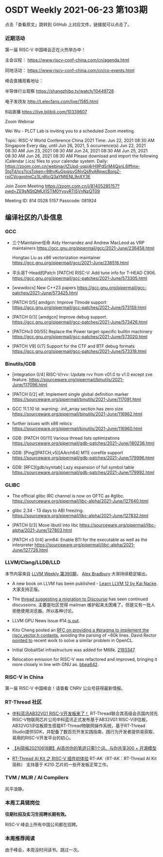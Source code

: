 # OSDT Weekly 2021-06-23 第103期

点击「查看原文」跳转到 GitHub 上对应文件，链接就可以点击了。

### 近期活动

第一届 RISC-V 中国峰会正在火热举办中！

主会议程：
https://www.riscv-conf-china.com/cn/agenda.html

同地活动：
https://www.riscv-conf-china.com/cn/co-events.html

峰会直播观看地址：

半导体行业观察
https://shangzhibo.tv/watch/10449728

电子发烧友
http://t.elecfans.com/live/1585.html

B站直播
https://live.bilibili.com/10339607

Zoom Webinar

Wei Wu - PLCT Lab is inviting you to a scheduled Zoom meeting.

Topic: RISC-V World Conference China 2021
Time: Jun 22, 2021 08:30 AM Singapore
        Every day, until Jun 26, 2021, 5 occurrence(s)
        Jun 22, 2021 08:30 AM
        Jun 23, 2021 08:30 AM
        Jun 24, 2021 08:30 AM
        Jun 25, 2021 08:30 AM
        Jun 26, 2021 08:30 AM
Please download and import the following iCalendar (.ics) files to your calendar system.
Daily: https://zoom.com.cn/webinar/tZUpd-yqpj4rH9PdSrM4QsnL6Iffmx-5tgTd/ics?icsToken=98tyKuGpqjsvGNyQsRyARpwcBoigZ-rxiCVcgvptmCz3LnRicQ3aYMtENL9nXY3E

Join Zoom Meeting
https://zoom.com.cn/j/81405285157?pwd=ZE9sNStQMUI1STM0YysyRTI5VnNzQT09

Meeting ID: 814 0528 5157
Passcode: 081924

## 编译社区的八卦信息

### GCC

- 三个Maintainer任命
  Aldy Hernandez and Andrew MacLeod as VRP maintainers
  https://gcc.gnu.org/pipermail/gcc/2021-June/236458.html

  Hongtao Liu as x86 vectorization maintainer
  https://gcc.gnu.org/pipermail/gcc/2021-June/236516.html

- 平头哥T-Head的Patch
  [PATCH] RISC-V: Add tune info for T-HEAD C906.
  https://gcc.gnu.org/pipermail/gcc-patches/2021-June/573305.html

- [wwwdocs] New C++23 papers
  https://gcc.gnu.org/pipermail/gcc-patches/2021-June/573425.html
- [PATCH 0/5] amdgcn: Improve TImode support
  https://gcc.gnu.org/pipermail/gcc-patches/2021-June/573159.html

- [PATCH 0/3] [amdgcn] Improve debug support.
  https://gcc.gnu.org/pipermail/gcc-patches/2021-June/573426.html

- [PATCHv3 00/55] Replace the Power target-specific builtin machinery
  https://gcc.gnu.org/pipermail/gcc-patches/2021-June/573020.html

- [PATCH V9] 0/7] Support for the CTF and BTF debug formats
  https://gcc.gnu.org/pipermail/gcc-patches/2021-June/573318.html

### Binutils/GDB

- [integration 0/4] RISC-V/rvv: Update rvv from v01.0 to v1.0 except zve feature.
  https://sourceware.org/pipermail/binutils/2021-June/117096.html

- [PATCH 0/2] elf: Implement single global definition marker
  https://sourceware.org/pipermail/binutils/2021-June/117091.html

- GCC 11.1.10 ld: warning: .init_array section has zero size
  https://sourceware.org/pipermail/binutils/2021-June/116962.html

- further issues with x86 relocs
  https://sourceware.org/pipermail/binutils/2021-June/116960.html

- GDB: [PATCH 00/11] Various thread lists optimizations
  https://sourceware.org/pipermail/gdb-patches/2021-June/180236.html

- GDB: [Ping][PATCH,v5][AArch64] MTE corefile support
  https://sourceware.org/pipermail/gdb-patches/2021-June/179996.html

- GDB: [RFC][gdb/symtab] Lazy expansion of full symbol table
  https://sourceware.org/pipermail/gdb-patches/2021-June/179992.html

### GLIBC

- The official glibc IRC channel is now on OFTC as #glibc.
  https://sourceware.org/pipermail/libc-alpha/2021-June/127640.html

- glibc 2.34 - 13 days to ABI freezing.
  https://sourceware.org/pipermail/libc-alpha/2021-June/127832.html

- [PATCH 0/3] Move libutil into libc
  https://sourceware.org/pipermail/libc-alpha/2021-June/127803.html

- [PATCH v3 0/4] arm64: Enable BTI for the executable as well as the interpreter
  https://sourceware.org/pipermail/libc-alpha/2021-June/127726.html

### LLVM/Clang/LLDB/LLD

本节内容来自 [LLVM Weekly 第390期](http://llvmweekly.org/issue/390)，
[Alex Bradbury](https://www.linkedin.com/in/alex-bradbury/) 大哥持续稳定输出。

* A new book on LLVM has been published - [Learn LLVM 12 by Kai Nacke](https://www.packtpub.com/product/learn-llvm-12/9781839213502).
  大家支持正版。

* The [thread suggesting a migration to Discourse](https://lists.llvm.org/pipermail/llvm-dev/2021-June/150823.html) has seen continued discussions.
  主要是社区觉得 mailman 维护起来太困难了。但是又有一批人拒绝使用浏览器。所以各种讨论。

* LLVM GPU News Issue #14 [is out](https://lists.llvm.org/pipermail/llvm-dev/2021-June/151294.html).

* Kito Cheng posted an [RFC on providing a #pragma to implement the riscv_vector.h contents](https://lists.llvm.org/pipermail/cfe-dev/2021-June/068340.html), avoiding the parsing of ~60k lines. David Rector [pointed to](https://lists.llvm.org/pipermail/cfe-dev/2021-June/068346.html) recent work to solve a similar problem in OpenCL.



* Initial GlobalISel infrastructure was added for M68k.
  [2193347](https://reviews.llvm.org/rG2193347e72fa).

* Relocation emission for RISC-V was refactored and improved, bringing it more closely in line with GNU as.
  [bbea642](https://reviews.llvm.org/rGbbea64250f65).

### RISC-V in China

第一届 RISC-V 中国峰会！请查看 CNRV 公众号获得最新情报。

### RT-Thread 社区


- [中科蓝讯AB32VG1 RISC-V开发板来了！](https://mp.weixin.qq.com/s/kxUKoPSbE3-EhqrZAbewYA) RT-Thread联合其高级会员国内领先RISC-V物联网芯片公司中科蓝讯正式发布基于AB32VG1 RISC-V评估板，AB32VG1评估板原生搭载RT-Thread物联网操作系统，基于RT-Thread Studio提供SDK，并配备了数百页开发实践指南，践行为开发者提供易获取、易用的RISC-V开发平台的初心。

- [【AI简报20210618期】AI高仿你的笔迹只需1个词、与你共享300 + 开源模型
](https://mp.weixin.qq.com/s/zzRztAEMY1UP_rWLFUEx_w)

- [RT-Thread AI Kit 之 RISC-V 插件初体验](https://mp.weixin.qq.com/s/UMED8uHOiURJEhyJ_cLtBA) RT-AK（RT-AK：RT-Thread AI Kit 简称） 支持基于 K210 芯片的一些开发板正常工作。


### TVM / MLIR / AI Compilers

风平浪静。

### 本周工具链岗位

**往期社招及实习生招聘长期有效。**

RISC-V 峰会上所有中国公司都在招聘。

### 本周推荐阅读

由于峰会，本周没时间读书。跳过一次。
